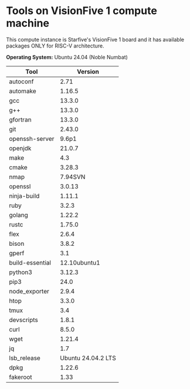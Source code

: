 # Tools on VisionFive 1 compute machine

This compute instance is Starfive's VisionFive 1 board and it has available packages ONLY for RISC-V architecture.  

**Operating System:** Ubuntu 24.04 (Noble Numbat)


| Tool              | Version                                                                                      |
|-------------------|----------------------------------------------------------------------------------------------|
| autoconf          | 2.71                                                                                         |
| automake          | 1.16.5                                                                                       |
| gcc               | 13.3.0                                                                                       |
| g++               | 13.3.0                                                                                       |
| gfortran          | 13.3.0                                                                                       |
| git               | 2.43.0                                                                                       |
| openssh-server    | 9.6p1                                                                                        |
| openjdk           | 21.0.7                                                                                       |
| make              | 4.3                                                                                          |
| cmake             | 3.28.3                                                                                       |
| nmap              | 7.94SVN                                                                                      |
| openssl           | 3.0.13                                                                                       |
| ninja-build       | 1.11.1                                                                                       |
| ruby              | 3.2.3                                                                                        |
| golang            | 1.22.2                                                                                       |
| rustc             | 1.75.0                                                                                       |
| flex              | 2.6.4                                                                                        |
| bison             | 3.8.2                                                                                        |
| gperf             | 3.1                                                                                          |
| build-essential   | 12.10ubuntu1                                                                                 |
| python3           | 3.12.3                                                                                       |
| pip3              | 24.0                                                                                         |
| node_exporter     | 2.9.4                                                                                        |
| htop              | 3.3.0                                                                                        |
| tmux              | 3.4                                                                                          |
| devscripts        | 1.8.1                                                                                        |
| curl              | 8.5.0                                                                                        |
| wget              | 1.21.4                                                                                       |
| jq                | 1.7                                                                                          |
| lsb_release       | Ubuntu 24.04.2 LTS                                                                           |
| dpkg              | 1.22.6                                                                                       |
| fakeroot          | 1.33                                                                                         |




